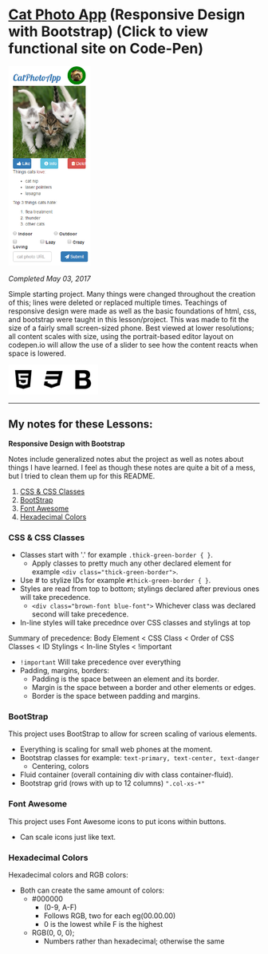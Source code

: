 # [Cat Photo App](https://codepen.io/Sulph/pen/qmPGwq) (Responsive Design with Bootstrap) (Click to view functional site on Code-Pen)

<img src="/Images/screenshots/screenshot-cat-photo-app.png" height="400" alt="Screenshot of a cat photo app built with html"/>

<em>Completed May 03, 2017</em>

Simple starting project. Many things were changed throughout the creation of this; lines were deleted or replaced multiple times. Teachings of responsive design were made as well as the basic foundations of html, css, and bootstrap were taught in this lesson/project. This was made to fit the size of a fairly small screen-sized phone. Best viewed at lower resolutions; all content scales with size, using the portrait-based editor layout on codepen.io will allow the use of a slider to see how the content reacts when space is lowered.

<img src="/Images/icons/icon-html5.png" height="60" alt="HTML5 Icon"/><img src="/Images/icons/icon-css3.png" height="60" alt="CSS3 Icon"/><img src="/Images/icons/icon-bootstrap.png" height="60" alt="Bootstrap Icon"/>

---

## My notes for these Lessons:

<b>Responsive Design with Bootstrap</b>

Notes include generalized notes abut the project as well as notes about things I have learned. I feel as though these notes are quite a bit of a mess, but I tried to clean them up for this README.

1. [CSS & CSS Classes](#css--css-classes)
2. [BootStrap](#bootstrap)
3. [Font Awesome](#font-awesome)
4. [Hexadecimal Colors](#hexadecimal-colors)


### CSS & CSS Classes

- Classes start with '.' for example `.thick-green-border { }`.
	- Apply classes to pretty much any other declared element for example `<div class="thick-green-border">`.
- Use # to stylize IDs for example `#thick-green-border { }`.
- Styles are read from top to bottom; stylings declared after previous ones will take precedence.
	- `<div class="brown-font blue-font">` Whichever class was declared second will take precedence.
- In-line styles will take precednce over CSS classes and stylings at top

Summary of precedence:
Body Element < CSS Class < Order of CSS Classes < ID Stylings < In-line Styles < !important

- `!important` Will take precedence over everything
- Padding, margins, borders:
	- Padding is the space between an element and its border.
	- Margin is the space between a border and other elements or edges.
	- Border is the space between padding and margins.

### BootStrap

This project uses BootStrap to allow for screen scaling of various elements.
- Everything is scaling for small web phones at the moment.
- Bootstrap classes for example: `text-primary, text-center, text-danger`
	- Centering, colors
- Fluid container (overall containing div with class container-fluid).
- Bootstrap grid (rows with up to 12 columns) `".col-xs-*"`

### Font Awesome

This project uses Font Awesome icons to put icons within buttons.
- Can scale icons just like text.

### Hexadecimal Colors

Hexadecimal colors and RGB colors:
- Both can create the same amount of colors:
	- #000000
		- (0-9, A-F)
		- Follows RGB, two for each eg(00.00.00)
		- 0 is the lowest while F is the highest
	- RGB(0, 0, 0);
		- Numbers rather than hexadecimal; otherwise the same
